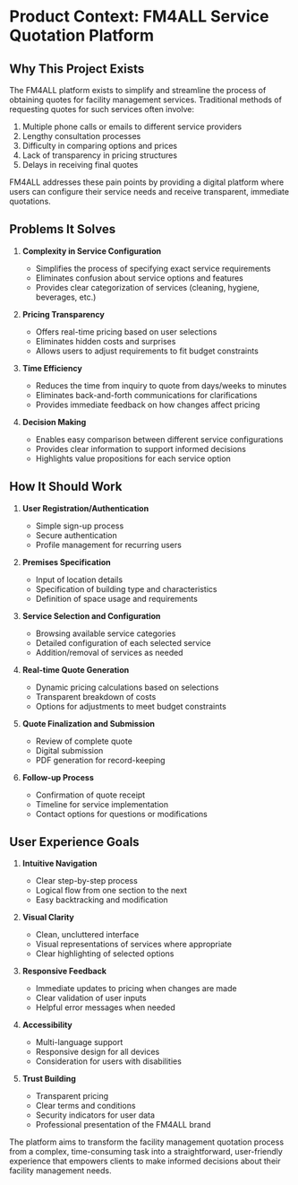 # Product Context: FM4ALL Service Quotation Platform

## Why This Project Exists

The FM4ALL platform exists to simplify and streamline the process of obtaining quotes for facility management services. Traditional methods of requesting quotes for such services often involve:

1. Multiple phone calls or emails to different service providers
2. Lengthy consultation processes
3. Difficulty in comparing options and prices
4. Lack of transparency in pricing structures
5. Delays in receiving final quotes

FM4ALL addresses these pain points by providing a digital platform where users can configure their service needs and receive transparent, immediate quotations.

## Problems It Solves

1. **Complexity in Service Configuration**

   - Simplifies the process of specifying exact service requirements
   - Eliminates confusion about service options and features
   - Provides clear categorization of services (cleaning, hygiene, beverages, etc.)

2. **Pricing Transparency**

   - Offers real-time pricing based on user selections
   - Eliminates hidden costs and surprises
   - Allows users to adjust requirements to fit budget constraints

3. **Time Efficiency**

   - Reduces the time from inquiry to quote from days/weeks to minutes
   - Eliminates back-and-forth communications for clarifications
   - Provides immediate feedback on how changes affect pricing

4. **Decision Making**
   - Enables easy comparison between different service configurations
   - Provides clear information to support informed decisions
   - Highlights value propositions for each service option

## How It Should Work

1. **User Registration/Authentication**

   - Simple sign-up process
   - Secure authentication
   - Profile management for recurring users

2. **Premises Specification**

   - Input of location details
   - Specification of building type and characteristics
   - Definition of space usage and requirements

3. **Service Selection and Configuration**

   - Browsing available service categories
   - Detailed configuration of each selected service
   - Addition/removal of services as needed

4. **Real-time Quote Generation**

   - Dynamic pricing calculations based on selections
   - Transparent breakdown of costs
   - Options for adjustments to meet budget constraints

5. **Quote Finalization and Submission**

   - Review of complete quote
   - Digital submission
   - PDF generation for record-keeping

6. **Follow-up Process**
   - Confirmation of quote receipt
   - Timeline for service implementation
   - Contact options for questions or modifications

## User Experience Goals

1. **Intuitive Navigation**

   - Clear step-by-step process
   - Logical flow from one section to the next
   - Easy backtracking and modification

2. **Visual Clarity**

   - Clean, uncluttered interface
   - Visual representations of services where appropriate
   - Clear highlighting of selected options

3. **Responsive Feedback**

   - Immediate updates to pricing when changes are made
   - Clear validation of user inputs
   - Helpful error messages when needed

4. **Accessibility**

   - Multi-language support
   - Responsive design for all devices
   - Consideration for users with disabilities

5. **Trust Building**
   - Transparent pricing
   - Clear terms and conditions
   - Security indicators for user data
   - Professional presentation of the FM4ALL brand

The platform aims to transform the facility management quotation process from a complex, time-consuming task into a straightforward, user-friendly experience that empowers clients to make informed decisions about their facility management needs.
